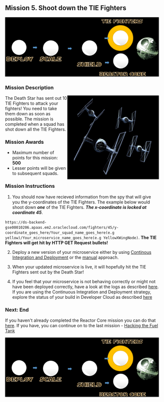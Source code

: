 ## Mission 5. Shoot down the TIE Fighters ##

![Mission5](MapIterateMission.PNG)

### Mission Description ###

<img align="right" src="../images/Tie_fighters.jpg" width = "300px">
The Death Star has sent out 10 TIE Fighters to attack your fighters! You need to take them down as soon as possible. The mission is completed when a squad has shot down all the TIE Fighters. 

### Mission Awards ###

- Maximum number of points for this mission: **500**
- Lesser points will be given to subsequent squads.

### Mission Instructions ###

1. You should now have recieved information from the spy that will give you the y-coordinates of the TIE Fighters. The example below would shoot down ***one*** of the TIE Fighters. ***The x-coordinate is locked at coordinate 45***.

```https://ds-backend-gse00010206.apaas.em2.oraclecloud.com/fighters/45/y-coordinate_goes_here/Your_squad_name_goes_here(e.g yellow)/Your_microservice_name_goes_here(e.g YellowXWingNode)```. **The TIE Fighters will get hit by HTTP GET Request bullets!**

2. Deploy a new version of your microservice either by using [Continous Integration and Deployment](../deployment/cicd.md) or the [manual](../deployment/manually.md) approach. 

3. When your updated microservice is live, it will hopefully hit the TIE Fighters sent out by the Death Star!

4. If you feel that your microservice is not behaving correctly or might not have been deployed correctly, have a look at the logs as described [here](../logs.md). If you are using the Continuous Integration and Deployment strategy, explore the status of your build in Developer Cloud as described [here](../devcs.md)

### Next: End ###

If you haven't already completed the Reactor Core mission you can do that [here](database.md). If you have, you can continue on to the last mission - [Hacking the Fuel Tank](fuelTank.md)

![Mission5](MapIterateMission.PNG)
